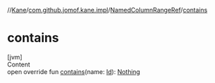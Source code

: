 //[Kane](../../index.md)/[com.github.jomof.kane.impl](../index.md)/[NamedColumnRangeRef](index.md)/[contains](contains.md)



# contains  
[jvm]  
Content  
open override fun [contains](contains.md)(name: [Id](../index.md#%5Bcom.github.jomof.kane.impl%2FId%2F%2F%2FPointingToDeclaration%2F%5D%2FClasslikes%2F-704583245)): [Nothing](https://kotlinlang.org/api/latest/jvm/stdlib/kotlin/-nothing/index.html)  



